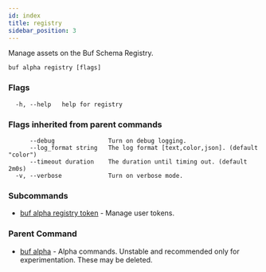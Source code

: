 ```yaml
---
id: index
title: registry
sidebar_position: 3
---
```

Manage assets on the Buf Schema Registry.

```
buf alpha registry [flags]
```

### Flags

```
  -h, --help   help for registry
```

### Flags inherited from parent commands

```
      --debug               Turn on debug logging.
      --log_format string   The log format [text,color,json]. (default "color")
      --timeout duration    The duration until timing out. (default 2m0s)
  -v, --verbose             Turn on verbose mode.
```

### Subcommands

* [buf alpha registry token](token/index.md)	 - Manage user tokens.

### Parent Command

* [buf alpha](index.md)	 - Alpha commands. Unstable and recommended only for experimentation. These may be deleted.
